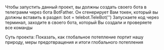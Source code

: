 Чтобы запустить данный проект, вы должны создать своего бота в телеграмм через бота BotFather. 
Он сгенерирует Вам токен, который вы должны вставить в раздел: bot = telebot.TeleBot('')
Запускаете код через терминал, заходите в своего бота, который Вы создали и проверяете все команды

Суть проекта: Показать, как глобальное потепление портит нашу природу, меры предотвращения и итоги глобального потепления

